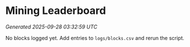 # Mining Leaderboard

_Generated 2025-09-28 03:32:59 UTC_

No blocks logged yet. Add entries to `logs/blocks.csv` and rerun the script.
